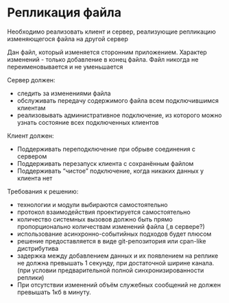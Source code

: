# Репликация файла

Необходимо реализовать клиент и сервер, реализующие репликацию изменяющегося файла на другой сервер

Дан файл, который изменяется сторонним приложением. Характер изменений - только добавление в конец файла. Файл никогда не переименовывается и не уменьшается

Сервер должен:

- следить за изменениями файла
- обслуживать передачу содержимого файла всем подключившимся клиентам
- реализовывать административное подключение, из которого можно узнать состояние всех подключенных клиентов

Клиент должен:

- Поддерживать переподключение при обрыве соединения с сервером
- Поддерживать перезапуск клиента с сохранённым файлом
- Поддерживать “чистое” подключение, когда никаких данных у клиента нет

Требования к решению:

- технологии и модули выбираются самостоятельно
- протокол взаимодействия проектируется самостоятельно
- количество системных вызовов должно быть прямо пропорционально количествам изменений файла (,в сервере?)
- использование асинхронно-событийных подходов будет плюсом
- решение предоставляется в виде git-репозитория или cpan-like дистрибутива
- задержка между добавлением данных и их появлением на реплике не должна превышать 1 секунду, при достаточной ширине канала. (при условии предварительной полной синхронизированности реплики)
- При отсутствии изменений объём служебных сообщений не должен превышать 1кб в минуту.
